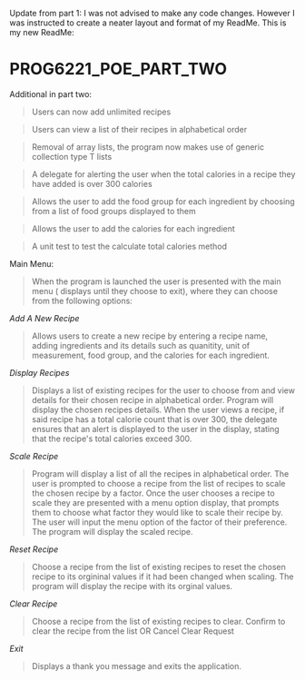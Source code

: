 Update from part 1: I was not advised to make any code changes. However I was instructed to create a neater layout and format of my ReadMe.
This is my new ReadMe:
# PROG6221_POE_PART_TWO

Additional in part two: 
>Users can now add unlimited recipes

>Users can view a list of their recipes in alphabetical order

>Removal of array lists, the program now makes use of generic collection type T lists

>A delegate for alerting the user when the total calories in a recipe they have added is over 300 calories

>Allows the user to add the food group for each ingredient by choosing from a list of food groups displayed to them

>Allows the user to add the calories for each ingredient

>A unit test to test the calculate total calories method

Main Menu: 
>When the program is launched the user is presented with the main menu ( displays until they choose to exit), where they can choose from the following options:

*Add A New Recipe*
>Allows users to create a new recipe by entering a recipe name, adding ingredients and its details such as quanitity, unit of measurement, food group, and the calories for each ingredient.

*Display Recipes*
>Displays a list of existing recipes for the user to choose from and view details for their chosen recipe in alphabetical order.
>Program will display the chosen recipes details.
>When the user views a recipe, if said recipe has a total calorie count that is over 300, the delegate ensures that an alert is displayed to the user in the display, stating that the recipe's total calories exceed 300.

*Scale Recipe*
>Program will display a list of all the recipes in alphabetical order.
>The user is prompted to choose a recipe from the list of  recipes to scale the chosen recipe by a factor.
>Once the user chooses a recipe to scale they are presented with a menu option display, that prompts them to choose what factor they would like to scale their recipe by.
>The user will input the menu option of the factor of their preference.
>The program will display the scaled recipe.

*Reset Recipe*
>Choose a recipe from the list of existing recipes to reset the chosen recipe to its orgininal values if it had been changed when scaling.
>The program will display the recipe with its orginal values.

*Clear Recipe*
>Choose a recipe from the list of existing recipes to clear.
>Confirm to clear the recipe from the list
OR
>Cancel Clear Request

*Exit*
>Displays a thank you message and exits the application.
